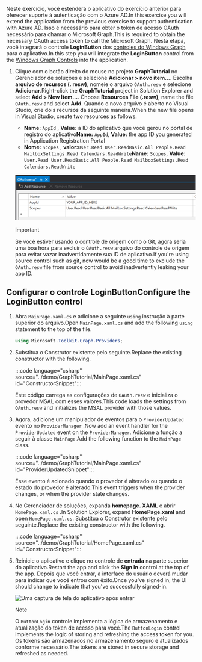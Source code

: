 <!-- markdownlint-disable MD002 MD041 -->

<span data-ttu-id="30ef3-101">Neste exercício, você estenderá o aplicativo do exercício anterior para oferecer suporte à autenticação com o Azure AD.</span><span class="sxs-lookup"><span data-stu-id="30ef3-101">In this exercise you will extend the application from the previous exercise to support authentication with Azure AD.</span></span> <span data-ttu-id="30ef3-102">Isso é necessário para obter o token de acesso OAuth necessário para chamar o Microsoft Graph.</span><span class="sxs-lookup"><span data-stu-id="30ef3-102">This is required to obtain the necessary OAuth access token to call the Microsoft Graph.</span></span> <span data-ttu-id="30ef3-103">Nesta etapa, você integrará o controle **LoginButton** dos [controles do Windows Graph](https://github.com/windows-toolkit/Graph-Controls) para o aplicativo.</span><span class="sxs-lookup"><span data-stu-id="30ef3-103">In this step you will integrate the **LoginButton** control from the [Windows Graph Controls](https://github.com/windows-toolkit/Graph-Controls) into the application.</span></span>

1. <span data-ttu-id="30ef3-104">Clique com o botão direito do mouse no projeto **GraphTutorial** no Gerenciador de soluções e selecione **Adicionar > novo item...**. Escolha **arquivo de recursos (. resw)**, nomeie o arquivo `OAuth.resw` e selecione **Adicionar**.</span><span class="sxs-lookup"><span data-stu-id="30ef3-104">Right-click the **GraphTutorial** project in Solution Explorer and select **Add > New Item...**. Choose **Resources File (.resw)**, name the file `OAuth.resw` and select **Add**.</span></span> <span data-ttu-id="30ef3-105">Quando o novo arquivo é aberto no Visual Studio, crie dois recursos da seguinte maneira.</span><span class="sxs-lookup"><span data-stu-id="30ef3-105">When the new file opens in Visual Studio, create two resources as follows.</span></span>

    - <span data-ttu-id="30ef3-106">**Name:** `AppId` , **Value:** a ID do aplicativo que você gerou no portal de registro do aplicativo</span><span class="sxs-lookup"><span data-stu-id="30ef3-106">**Name:** `AppId`, **Value:** the app ID you generated in Application Registration Portal</span></span>
    - <span data-ttu-id="30ef3-107">**Nome:** `Scopes` , **valor:**`User.Read User.ReadBasic.All People.Read MailboxSettings.Read Calendars.ReadWrite`</span><span class="sxs-lookup"><span data-stu-id="30ef3-107">**Name:** `Scopes`, **Value:** `User.Read User.ReadBasic.All People.Read MailboxSettings.Read Calendars.ReadWrite`</span></span>

    ![Uma captura de tela do arquivo OAuth. resw no editor do Visual Studio](./images/edit-resources-01.png)

    > [!IMPORTANT]
    > <span data-ttu-id="30ef3-109">Se você estiver usando o controle de origem como o Git, agora seria uma boa hora para excluir o `OAuth.resw` arquivo do controle de origem para evitar vazar inadvertidamente sua ID de aplicativo.</span><span class="sxs-lookup"><span data-stu-id="30ef3-109">If you're using source control such as git, now would be a good time to exclude the `OAuth.resw` file from source control to avoid inadvertently leaking your app ID.</span></span>

## <a name="configure-the-loginbutton-control"></a><span data-ttu-id="30ef3-110">Configurar o controle LoginButton</span><span class="sxs-lookup"><span data-stu-id="30ef3-110">Configure the LoginButton control</span></span>

1. <span data-ttu-id="30ef3-111">Abra `MainPage.xaml.cs` e adicione a seguinte `using` instrução à parte superior do arquivo.</span><span class="sxs-lookup"><span data-stu-id="30ef3-111">Open `MainPage.xaml.cs` and add the following `using` statement to the top of the file.</span></span>

    ```csharp
    using Microsoft.Toolkit.Graph.Providers;
    ```

1. <span data-ttu-id="30ef3-112">Substitua o Construtor existente pelo seguinte.</span><span class="sxs-lookup"><span data-stu-id="30ef3-112">Replace the existing constructor with the following.</span></span>

    :::code language="csharp" source="../demo/GraphTutorial/MainPage.xaml.cs" id="ConstructorSnippet":::

    <span data-ttu-id="30ef3-113">Este código carrega as configurações de `OAuth.resw` e inicializa o provedor MSAL com esses valores.</span><span class="sxs-lookup"><span data-stu-id="30ef3-113">This code loads the settings from `OAuth.resw` and initializes the MSAL provider with those values.</span></span>

1. <span data-ttu-id="30ef3-114">Agora, adicione um manipulador de eventos para o `ProviderUpdated` evento no `ProviderManager` .</span><span class="sxs-lookup"><span data-stu-id="30ef3-114">Now add an event handler for the `ProviderUpdated` event on the `ProviderManager`.</span></span> <span data-ttu-id="30ef3-115">Adicione a função a seguir à classe `MainPage`.</span><span class="sxs-lookup"><span data-stu-id="30ef3-115">Add the following function to the `MainPage` class.</span></span>

    :::code language="csharp" source="../demo/GraphTutorial/MainPage.xaml.cs" id="ProviderUpdatedSnippet":::

    <span data-ttu-id="30ef3-116">Esse evento é acionado quando o provedor é alterado ou quando o estado do provedor é alterado.</span><span class="sxs-lookup"><span data-stu-id="30ef3-116">This event triggers when the provider changes, or when the provider state changes.</span></span>

1. <span data-ttu-id="30ef3-117">No Gerenciador de soluções, expanda **homepage. XAML** e abrir `HomePage.xaml.cs` .</span><span class="sxs-lookup"><span data-stu-id="30ef3-117">In Solution Explorer, expand **HomePage.xaml** and open `HomePage.xaml.cs`.</span></span> <span data-ttu-id="30ef3-118">Substitua o Construtor existente pelo seguinte.</span><span class="sxs-lookup"><span data-stu-id="30ef3-118">Replace the existing constructor with the following.</span></span>

    :::code language="csharp" source="../demo/GraphTutorial/HomePage.xaml.cs" id="ConstructorSnippet":::

1. <span data-ttu-id="30ef3-119">Reinicie o aplicativo e clique no controle de **entrada** na parte superior do aplicativo.</span><span class="sxs-lookup"><span data-stu-id="30ef3-119">Restart the app and click the **Sign In** control at the top of the app.</span></span> <span data-ttu-id="30ef3-120">Depois que você entrar, a interface do usuário deverá mudar para indicar que você entrou com êxito.</span><span class="sxs-lookup"><span data-stu-id="30ef3-120">Once you've signed in, the UI should change to indicate that you've successfully signed-in.</span></span>

    ![Uma captura de tela do aplicativo após entrar](./images/add-aad-auth-01.png)

    > [!NOTE]
    > <span data-ttu-id="30ef3-122">O `ButtonLogin` controle implementa a lógica de armazenamento e atualização do token de acesso para você.</span><span class="sxs-lookup"><span data-stu-id="30ef3-122">The `ButtonLogin` control implements the logic of storing and refreshing the access token for you.</span></span> <span data-ttu-id="30ef3-123">Os tokens são armazenados no armazenamento seguro e atualizados conforme necessário.</span><span class="sxs-lookup"><span data-stu-id="30ef3-123">The tokens are stored in secure storage and refreshed as needed.</span></span>
